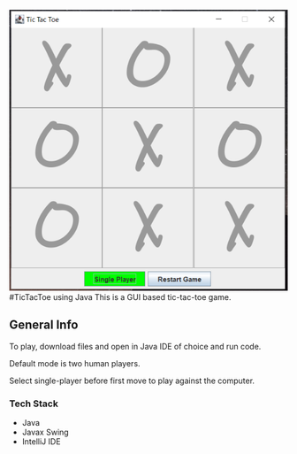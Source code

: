 ![Tic-Tac-Toe Java](./tictactoe.png)
#TicTacToe using Java
This is a GUI based tic-tac-toe game.

## General Info
To play, download files and open in Java IDE of choice and run code. 

Default mode is two human players.

Select single-player before first move to play against the computer.

### Tech Stack
* Java 
* Javax Swing
* IntelliJ IDE